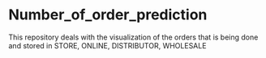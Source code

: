 # Number_of_order_prediction
This repository deals with the visualization of the orders that is being done and stored in STORE, ONLINE, DISTRIBUTOR, WHOLESALE
